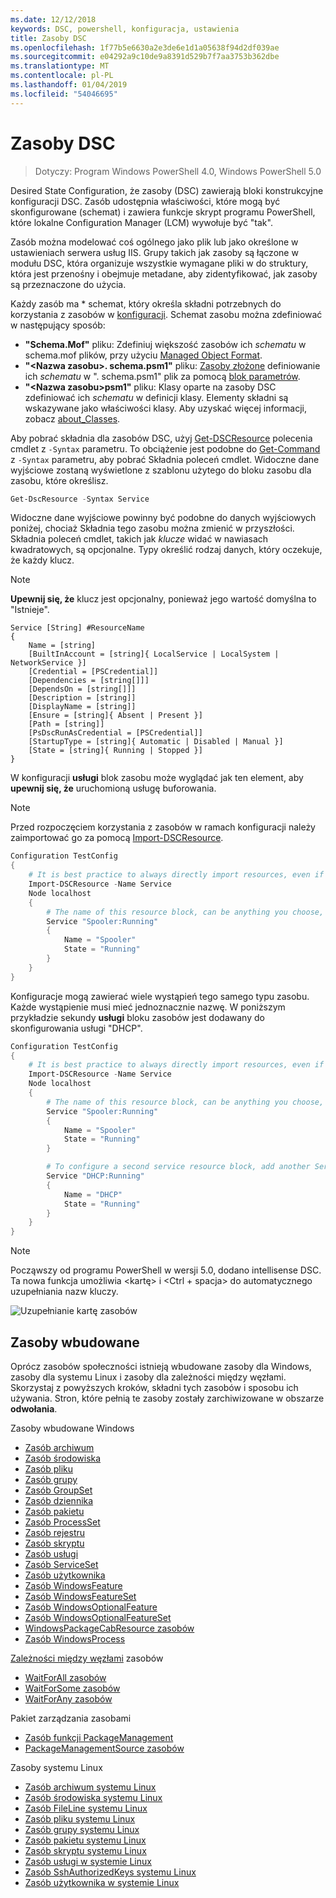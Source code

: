 ```yaml
---
ms.date: 12/12/2018
keywords: DSC, powershell, konfiguracja, ustawienia
title: Zasoby DSC
ms.openlocfilehash: 1f77b5e6630a2e3de6e1d1a05638f94d2df039ae
ms.sourcegitcommit: e04292a9c10de9a8391d529b7f7aa3753b362dbe
ms.translationtype: MT
ms.contentlocale: pl-PL
ms.lasthandoff: 01/04/2019
ms.locfileid: "54046695"
---
```

# <a name="dsc-resources"></a>Zasoby DSC

>Dotyczy: Program Windows PowerShell 4.0, Windows PowerShell 5.0

Desired State Configuration, że zasoby (DSC) zawierają bloki konstrukcyjne konfiguracji DSC. Zasób udostępnia właściwości, które mogą być skonfigurowane (schemat) i zawiera funkcje skrypt programu PowerShell, które lokalne Configuration Manager (LCM) wywołuje być "tak".

Zasób można modelować coś ogólnego jako plik lub jako określone w ustawieniach serwera usług IIS.  Grupy takich jak zasoby są łączone w modułu DSC, która organizuje wszystkie wymagane pliki w do struktury, która jest przenośny i obejmuje metadane, aby zidentyfikować, jak zasoby są przeznaczone do użycia.

Każdy zasób ma * schemat, który określa składni potrzebnych do korzystania z zasobów w [konfiguracji](../configurations/configurations.md). Schemat zasobu można zdefiniować w następujący sposób:

- **"Schema.Mof"** pliku: Zdefiniuj większość zasobów ich *schematu* w schema.mof plików, przy użyciu [Managed Object Format](/windows/desktop/wmisdk/managed-object-format--mof-).
- **"\<Nazwa zasobu\>. schema.psm1"** pliku: [Zasoby złożone](../configurations/compositeConfigs.md) definiowanie ich *schematu* w "<ResourceName>. schema.psm1" plik za pomocą [blok parametrów](/powershell/module/microsoft.powershell.core/about/about_functions?view=powershell-6#functions-with-parameters).
- **"\<Nazwa zasobu\>psm1"** pliku: Klasy oparte na zasoby DSC zdefiniować ich *schematu* w definicji klasy. Elementy składni są wskazywane jako właściwości klasy. Aby uzyskać więcej informacji, zobacz [about_Classes](/powershell/module/psdesiredstateconfiguration/about/about_classes_and_dsc).

Aby pobrać składnia dla zasobów DSC, użyj [Get-DSCResource](/powershell/module/PSDesiredStateConfiguration/Get-DscResource) polecenia cmdlet z `-Syntax` parametru. To obciążenie jest podobne do [Get-Command](/powershell/module/microsoft.powershell.core/get-command) z `-Syntax` parametru, aby pobrać Składnia poleceń cmdlet. Widoczne dane wyjściowe zostaną wyświetlone z szablonu użytego do bloku zasobu dla zasobu, które określisz.

```powershell
Get-DscResource -Syntax Service
```

Widoczne dane wyjściowe powinny być podobne do danych wyjściowych poniżej, chociaż Składnia tego zasobu można zmienić w przyszłości. Składnia poleceń cmdlet, takich jak *klucze* widać w nawiasach kwadratowych, są opcjonalne. Typy określić rodzaj danych, który oczekuje, że każdy klucz.

> [!NOTE]
> **Upewnij się, że** klucz jest opcjonalny, ponieważ jego wartość domyślna to "Istnieje".

```output
Service [String] #ResourceName
{
    Name = [string]
    [BuiltInAccount = [string]{ LocalService | LocalSystem | NetworkService }]
    [Credential = [PSCredential]]
    [Dependencies = [string[]]]
    [DependsOn = [string[]]]
    [Description = [string]]
    [DisplayName = [string]]
    [Ensure = [string]{ Absent | Present }]
    [Path = [string]]
    [PsDscRunAsCredential = [PSCredential]]
    [StartupType = [string]{ Automatic | Disabled | Manual }]
    [State = [string]{ Running | Stopped }]
}
```

W konfiguracji **usługi** blok zasobu może wyglądać jak ten element, aby **upewnij się, że** uruchomioną usługę buforowania.

> [!NOTE]
> Przed rozpoczęciem korzystania z zasobów w ramach konfiguracji należy zaimportować go za pomocą [Import-DSCResource](../configurations/import-dscresource.md).

```powershell
Configuration TestConfig
{
    # It is best practice to always directly import resources, even if the resource is a built-in resource.
    Import-DSCResource -Name Service
    Node localhost
    {
        # The name of this resource block, can be anything you choose, as long as it is of type [String] as indicated by the schema.
        Service "Spooler:Running"
        {
            Name = "Spooler"
            State = "Running"
        }
    }
}
```

Konfiguracje mogą zawierać wiele wystąpień tego samego typu zasobu. Każde wystąpienie musi mieć jednoznacznie nazwę. W poniższym przykładzie sekundy **usługi** bloku zasobów jest dodawany do skonfigurowania usługi "DHCP".

```powershell
Configuration TestConfig
{
    # It is best practice to always directly import resources, even if the resource is a built-in resource.
    Import-DSCResource -Name Service
    Node localhost
    {
        # The name of this resource block, can be anything you choose, as long as it is of type [String] as indicated by the schema.
        Service "Spooler:Running"
        {
            Name = "Spooler"
            State = "Running"
        }

        # To configure a second service resource block, add another Service resource block and use a unique name.
        Service "DHCP:Running"
        {
            Name = "DHCP"
            State = "Running"
        }
    }
}
```

> [!NOTE]
> Począwszy od programu PowerShell w wersji 5.0, dodano intellisense DSC. Ta nowa funkcja umożliwia \<kartę\> i \<Ctrl + spacja\> do automatycznego uzupełniania nazw kluczy.

![Uzupełnianie kartę zasobów](../media/resource-tabcompletion.png)

## <a name="built-in-resources"></a>Zasoby wbudowane

Oprócz zasobów społeczności istnieją wbudowane zasoby dla Windows, zasoby dla systemu Linux i zasoby dla zależności między węzłami. Skorzystaj z powyższych kroków, składni tych zasobów i sposobu ich używania. Stron, które pełnią te zasoby zostały zarchiwizowane w obszarze **odwołania**.

Zasoby wbudowane Windows

* [Zasób archiwum](../reference/resources/windows/archiveResource.md)
* [Zasób środowiska](../reference/resources/windows/environmentResource.md)
* [Zasób pliku](../reference/resources/windows/fileResource.md)
* [Zasób grupy](../reference/resources/windows/groupResource.md)
* [Zasób GroupSet](../reference/resources/windows/groupSetResource.md)
* [Zasób dziennika](../reference/resources/windows/logResource.md)
* [Zasób pakietu](../reference/resources/windows/packageResource.md)
* [Zasób ProcessSet](../reference/resources/windows/ProcessSetResource.md)
* [Zasób rejestru](../reference/resources/windows/registryResource.md)
* [Zasób skryptu](../reference/resources/windows/scriptResource.md)
* [Zasób usługi](../reference/resources/windows/serviceResource.md)
* [Zasób ServiceSet](../reference/resources/windows/serviceSetResource.md)
* [Zasób użytkownika](../reference/resources/windows/userResource.md)
* [Zasób WindowsFeature](../reference/resources/windows/windowsFeatureResource.md)
* [Zasób WindowsFeatureSet](../reference/resources/windows/windowsFeatureSetResource.md)
* [Zasób WindowsOptionalFeature](../reference/resources/windows/windowsOptionalFeatureResource.md)
* [Zasób WindowsOptionalFeatureSet](../reference/resources/windows/windowsOptionalFeatureSetResource.md)
* [WindowsPackageCabResource zasobów](../reference/resources/windows/windowsPackageCabResource.md)
* [Zasób WindowsProcess](../reference/resources/windows/windowsProcessResource.md)

[Zależności między węzłami](../configurations/crossNodeDependencies.md) zasobów

* [WaitForAll zasobów](../reference/resources/windows/waitForAllResource.md)
* [WaitForSome zasobów](../reference/resources/windows/waitForSomeResource.md)
* [WaitForAny zasobów](../reference/resources/windows/waitForAnyResource.md)

Pakiet zarządzania zasobami

* [Zasób funkcji PackageManagement](../reference/resources/packagemanagement/PackageManagementDscResource.md)
* [PackageManagementSource zasobów](../reference/resources/packagemanagement/PackageManagementSourceDscResource.md)

Zasoby systemu Linux

* [Zasób archiwum systemu Linux](../reference/resources/linux/lnxArchiveResource.md)
* [Zasób środowiska systemu Linux](../reference/resources/linux/lnxEnvironmentResource.md)
* [Zasób FileLine systemu Linux](../reference/resources/linux/lnxFileLineResource.md)
* [Zasób pliku systemu Linux](../reference/resources/linux/lnxFileResource.md)
* [Zasób grupy systemu Linux](../reference/resources/linux/lnxGroupResource.md)
* [Zasób pakietu systemu Linux](../reference/resources/linux/lnxPackageResource.md)
* [Zasób skryptu systemu Linux](../reference/resources/linux/lnxScriptResource.md)
* [Zasób usługi w systemie Linux](../reference/resources/linux/lnxServiceResource.md)
* [Zasób SshAuthorizedKeys systemu Linux](../reference/resources/linux/lnxSshAuthorizedKeysResource.md)
* [Zasób użytkownika w systemie Linux](../reference/resources/linux/lnxUserResource.md)
